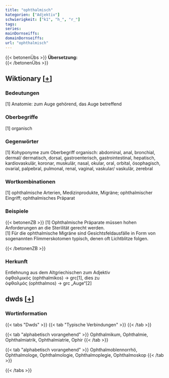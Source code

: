 ```yaml
---
title: "ophthalmisch"
kategorien: ["Adjektiv"]
schwierigkeit: ["k1", "h_", "r_"]
tags:
series:
mainDornseiffs:
domainDornseiffs:
url: "ophthalmisch"
---
```


{{< betonenÜbs >}}
**Übersetzung:**  
{{< /betonenÜbs >}}

## Wiktionary [[+](https://de.wiktionary.org/wiki/ophthalmisch)]

### Bedeutungen
[1] Anatomie: zum Auge gehörend, das Auge betreffend  

### Oberbegriffe
[1] organisch  

### Gegenwörter
[1] Kohyponyme zum Oberbegriff organisch: abdominal, anal, bronchial, dermal/ dermatisch, dorsal, gastroenterisch, gastrointestinal, hepatisch, kardiovaskulär, koronar, muskulär, nasal, okular, oral, orbital, ösophagisch, ovarial, palpebral, pulmonal, renal, vaginal, vaskular/ vaskulär, zerebral  

### Wortkombinationen
[1] ophthalmische Arterien, Medizinprodukte, Migräne; ophthalmischer Eingriff; ophthalmisches Präparat  

### Beispiele
{{< betonenZB >}}
[1] Ophthalmische Präparate müssen hohen Anforderungen an die Sterilität gerecht werden.  
[1] Für die ophthalmische Migräne sind Gesichtsfeldausfälle in Form von sogenannten Flimmerskotomen typisch, denen oft Lichtblitze folgen.  

{{< /betonenZB >}}
### Herkunft
Entlehnung aus dem Altgriechischen zum Adjektiv ὀφθαλμικός (ophthalmikos) → grc[1], dies zu ὀφθαλμός (ophthalmos) → grc „Auge“[2]  



## dwds [[+](https://www.dwds.de/wb/ophthalmisch)]

### Wortinformation
{{< tabs "Dwds" >}}
{{< tab "Typische Verbindungen" >}}
{{< /tab >}}

{{< tab "alphabetisch vorangehend" >}}
Ophthalmikum, Ophthalmie, Ophthalmiatrik, Ophthalmiatrie, Ophir
{{< /tab >}}

{{< tab "alphabetisch vorangehend" >}}
Ophthalmoblennorrhö, Ophthalmologe, Ophthalmologie, Ophthalmoplegie, Ophthalmoskop
{{< /tab >}}

{{< /tabs >}}

